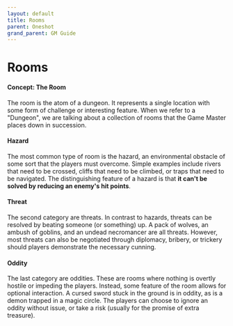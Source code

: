 ```yaml
---
layout: default
title: Rooms
parent: Oneshot
grand_parent: GM Guide
---
```


# Rooms

#### Concept: The Room

The room is the atom of a dungeon. It represents a single location with some form of challenge or interesting feature. When we refer to a "Dungeon", we are talking about a collection of rooms that the Game Master places down in succession.

#### Hazard

The most common type of room is the hazard, an environmental obstacle of some sort that the players must overcome. Simple examples include rivers that need to be crossed, cliffs that need to be climbed, or traps that need to be navigated. The distinguishing feature of a hazard is that **it can't be solved by reducing an enemy's hit points**. 

#### Threat

The second category are threats. In contrast to hazards, threats can be resolved by beating someone (or something) up. A pack of wolves, an ambush of goblins, and an undead necromancer are all threats. However, most threats can also be negotiated through diplomacy, bribery, or trickery should players demonstrate the necessary cunning.

#### Oddity

The last category are oddities. These are rooms where nothing is overtly hostile or impeding the players. Instead, some feature of the room allows for optional interaction. A cursed sword stuck in the ground is in oddity, as is a demon trapped in a magic circle. The players can choose to ignore an oddity without issue, or take a risk (usually for the promise of extra treasure).